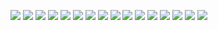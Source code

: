 ![](./Screenshot%202021-10-31%20092851.png)
![](./Screenshot%202021-10-31%20093902.png)
![](./Screenshot%202021-10-31%20093924.png)
![](./Screenshot%202021-10-31%20093940.png)
![](./Screenshot%202021-10-31%20095006.png)
![](./Screenshot%202021-10-31%20095027.png)
![](./Screenshot%202021-10-31%20095151.png)
![](./Screenshot%202021-10-31%20095204.png)
![](./Screenshot%202021-10-31%20095300.png)
![](./Screenshot%202021-10-31%20095329.png)
![](./Screenshot%202021-10-31%20095420.png)
![](./Screenshot%202021-10-31%20095431.png)
![](./Screenshot%202021-10-31%20095451.png)
![](./Screenshot%202021-10-31%20095501.png)
![](./Screenshot%202021-10-31%20095517.png)
![](./Screenshot%202021-11-04%20080844.png)
